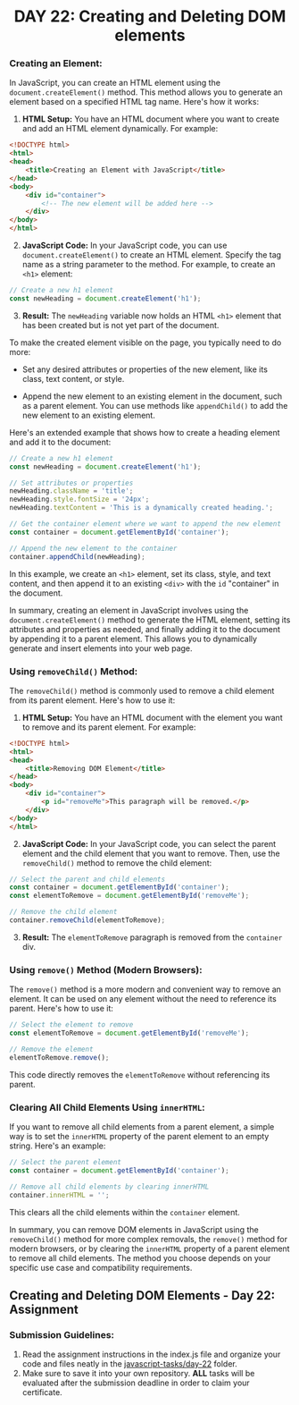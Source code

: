 **<h1 align="center">DAY 22: Creating and Deleting DOM elements</h1>**

### Creating an Element:

In JavaScript, you can create an HTML element using the `document.createElement()` method. This method allows you to generate an element based on a specified HTML tag name. Here's how it works:

1. **HTML Setup:** You have an HTML document where you want to create and add an HTML element dynamically. For example:

```html
<!DOCTYPE html>
<html>
<head>
    <title>Creating an Element with JavaScript</title>
</head>
<body>
    <div id="container">
        <!-- The new element will be added here -->
    </div>
</body>
</html>
```

2. **JavaScript Code:** In your JavaScript code, you can use `document.createElement()` to create an HTML element. Specify the tag name as a string parameter to the method. For example, to create an `<h1>` element:

```javascript
// Create a new h1 element
const newHeading = document.createElement('h1');
```

3. **Result:** The `newHeading` variable now holds an HTML `<h1>` element that has been created but is not yet part of the document.

To make the created element visible on the page, you typically need to do more:

- Set any desired attributes or properties of the new element, like its class, text content, or style.

- Append the new element to an existing element in the document, such as a parent element. You can use methods like `appendChild()` to add the new element to an existing element.

Here's an extended example that shows how to create a heading element and add it to the document:

```javascript
// Create a new h1 element
const newHeading = document.createElement('h1');

// Set attributes or properties
newHeading.className = 'title';
newHeading.style.fontSize = '24px';
newHeading.textContent = 'This is a dynamically created heading.';

// Get the container element where we want to append the new element
const container = document.getElementById('container');

// Append the new element to the container
container.appendChild(newHeading);
```

In this example, we create an `<h1>` element, set its class, style, and text content, and then append it to an existing `<div>` with the `id` "container" in the document.

In summary, creating an element in JavaScript involves using the `document.createElement()` method to generate the HTML element, setting its attributes and properties as needed, and finally adding it to the document by appending it to a parent element. This allows you to dynamically generate and insert elements into your web page.



### Using `removeChild()` Method:

The `removeChild()` method is commonly used to remove a child element from its parent element. Here's how to use it:

1. **HTML Setup:** You have an HTML document with the element you want to remove and its parent element. For example:

```html
<!DOCTYPE html>
<html>
<head>
    <title>Removing DOM Element</title>
</head>
<body>
    <div id="container">
        <p id="removeMe">This paragraph will be removed.</p>
    </div>
</body>
</html>
```

2. **JavaScript Code:** In your JavaScript code, you can select the parent element and the child element that you want to remove. Then, use the `removeChild()` method to remove the child element:

```javascript
// Select the parent and child elements
const container = document.getElementById('container');
const elementToRemove = document.getElementById('removeMe');

// Remove the child element
container.removeChild(elementToRemove);
```

3. **Result:** The `elementToRemove` paragraph is removed from the `container` div.

### Using `remove()` Method (Modern Browsers):

The `remove()` method is a more modern and convenient way to remove an element. It can be used on any element without the need to reference its parent. Here's how to use it:

```javascript
// Select the element to remove
const elementToRemove = document.getElementById('removeMe');

// Remove the element
elementToRemove.remove();
```

This code directly removes the `elementToRemove` without referencing its parent.

### Clearing All Child Elements Using `innerHTML`:

If you want to remove all child elements from a parent element, a simple way is to set the `innerHTML` property of the parent element to an empty string. Here's an example:

```javascript
// Select the parent element
const container = document.getElementById('container');

// Remove all child elements by clearing innerHTML
container.innerHTML = '';
```

This clears all the child elements within the `container` element.

In summary, you can remove DOM elements in JavaScript using the `removeChild()` method for more complex removals, the `remove()` method for modern browsers, or by clearing the `innerHTML` property of a parent element to remove all child elements. The method you choose depends on your specific use case and compatibility requirements.

## **Creating and Deleting DOM Elements - Day 22: Assignment**

### **Submission Guidelines:**
1. Read the assignment instructions in the index.js file and organize your code and files neatly in the [javascript-tasks/day-22](../javascript-tasks/day-22/) folder.
2. Make sure to save it into your own repository. **ALL** tasks will be evaluated after the submission deadline in order to claim your certificate.
